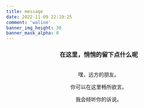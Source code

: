 ```yaml
---
title: message
date: 2022-11-09 22:19:25
comment: 'waline'
banner_img_height: 30
banner_mask_alpha: 0
---
```


<center>
<h3>在这里，悄悄的留下点什么呢</h3>
</br>
嘿，远方的朋友。
<p></p>
你可以在这里畅所欲言。
<p></p>
我会倾听你的诉说。
</center>
